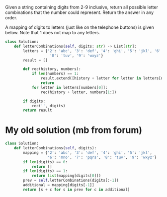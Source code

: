 Given a string containing digits from 2-9 inclusive, return all possible letter combinations that the number could represent. Return the answer in any order.

A mapping of digits to letters (just like on the telephone buttons) is given below. Note that 1 does not map to any letters.

```Python
class Solution:
    def letterCombinations(self, digits: str) -> List[str]:
        letters = {'2': 'abc', '3': 'def', '4': 'ghi', '5': 'jkl', '6': 'mno', '7': 'pqrs', 
                    '8': 'tuv', '9': 'wxyz'}
        result = []

        def rec(history, numbers):
            if len(numbers) == 1:
                result.extend([history + letter for letter in letters[numbers[0]]])
                return 
            for letter in letters[numbers[0]]:
                rec(history + letter, numbers[1:])

        if digits:
            rec('', digits)
        return result
```

# My old solution (mb from forum)

```Python
class Solution:
    def letterCombinations(self, digits):
        mapping = {'2': 'abc', '3': 'def', '4': 'ghi', '5': 'jkl', 
                   '6': 'mno', '7': 'pqrs', '8': 'tuv', '9': 'wxyz'}
        if len(digits) == 0:
            return []
        if len(digits) == 1:
            return list(mapping[digits[0]])
        prev = self.letterCombinations(digits[:-1])
        additional = mapping[digits[-1]]
        return [s + c for s in prev for c in additional]
```
